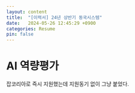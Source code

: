 ```yaml
---
layout: content
title:  "[이력서] 24년 상반기 동국시스템"
date:   2024-05-26 12:45:29 +0900
categories: Resume
pin: false
---
```



# AI 역량평가
잡코리아로 즉시 지원했는데 지원동기 없이 그냥 붙었다.

